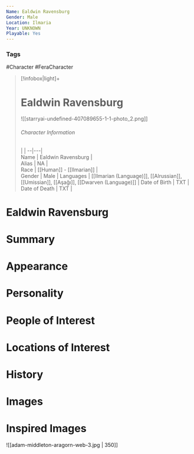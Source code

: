 ```yaml
---
Name: Ealdwin Ravensburg
Gender: Male
Location: Ilmaria
Year: UNKNOWN
Playable: Yes
---
```


### Tags
#Character #FeraCharacter 

> [!infobox|light]+  
> # Ealdwin Ravensburg
> ![[starryai-undefined-407089655-1-1-photo_2.png]]
> ###### Character Information
>  |   |
> --|---|  
> Name | Ealdwin Ravensburg |  
> Alias | NA |  
> Race | [[Human]] - [[Ilmarian]] |  
> Gender | Male  |
> Languages | [[Ilmarian (Language)]], [[Alrussian]], [[Umissian]], [[Aşağı]], [[Dwarven (Language)]] |
> Date of Birth | TXT |
> Date of Death | TXT |


# Ealdwin Ravensburg


# Summary

# Appearance

# Personality

# People of Interest

# Locations of Interest

# History

# Images

# Inspired Images
![[adam-middleton-aragorn-web-3.jpg | 350]]
